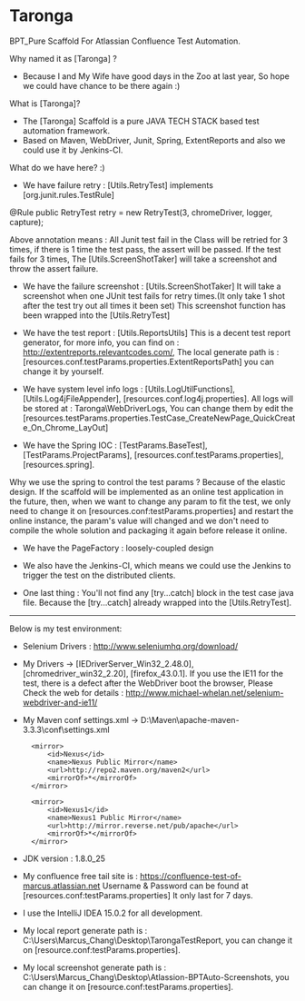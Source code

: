 # Taronga
BPT_Pure Scaffold For Atlassian Confluence Test Automation.

Why named it as [Taronga] ?
- Because I and My Wife have good days in the Zoo at last year, So hope we could have chance to be there again :)


What is [Taronga]?
- The [Taronga] Scaffold is a pure JAVA TECH STACK based test automation framework.
- Based on Maven, WebDriver, Junit, Spring, ExtentReports and also we could use it by Jenkins-CI.


What do we have here? :)
- We have failure retry : [Utils.RetryTest] implements [org.junit.rules.TestRule]

@Rule
public RetryTest retry = new RetryTest(3, chromeDriver, logger, capture);

Above annotation means : All Junit test fail in the Class will be retried for 3 times,
if there is 1 time the test pass, the assert will be passed. If the test fails for 3 times,
The [Utils.ScreenShotTaker] will take a screenshot and throw the assert failure.


- We have the failure screenshot : [Utils.ScreenShotTaker]
It will take a screenshot when one JUnit test fails for retry times.(It only take 1 shot after the test try out all times it been set)
This screenshot function has been wrapped into the [Utils.RetryTest]


- We have the test report : [Utils.ReportsUtils]
This is a decent test report generator, for more info, you can find on : http://extentreports.relevantcodes.com/,
The local generate path is : [resources.conf.testParams.properties.ExtentReportsPath] you can change it by yourself.


- We have system level info logs : [Utils.LogUtilFunctions], [Utils.Log4jFileAppender], [resources.conf.log4j.properties].
All logs will be stored at : Taronga\WebDriverLogs,
You can change them by edit the [resources.testParams.properties.TestCase_CreateNewPage_QuickCreate_On_Chrome_LayOut]


- We have the Spring IOC : [TestParams.BaseTest], [TestParams.ProjectParams], [resources.conf.testParams.properties], [resources.spring].

Why we use the spring to control the test params ? Because of the elastic design.
If the scaffold will be implemented as an online test application in the future,
then, when we want to change any param to fit the test,
we only need to change it on [resources.conf:testParams.properties] and restart the online instance,
the param's value will changed and we don't need to compile the whole solution and packaging it again before release it online.


- We have the PageFactory : loosely-coupled design


- We also have the Jenkins-CI, which means we could use the Jenkins to trigger the test on the distributed clients.


- One last thing : You'll not find any [try...catch] block in the test case java file.
Because the [try...catch] already wrapped into the [Utils.RetryTest].

*****************************************************************************************************************************************

Below is my test environment:

- Selenium Drivers : http://www.seleniumhq.org/download/


- My Drivers -> [IEDriverServer_Win32_2.48.0], [chromedriver_win32_2.20], [firefox_43.0.1].
If you use the IE11 for the test, there is a defect after the WebDriver boot the browser,
Please Check the web for details : http://www.michael-whelan.net/selenium-webdriver-and-ie11/


- My Maven conf settings.xml -> D:\Maven\apache-maven-3.3.3\conf\settings.xml

		<mirror>
      		<id>Nexus</id>
      		<name>Nexus Public Mirror</name>
      		<url>http://repo2.maven.org/maven2</url>
      		<mirrorOf>*</mirrorOf>
     	</mirror>

     	<mirror>
      		<id>Nexus1</id>
      		<name>Nexus1 Public Mirror</name>
      		<url>http://mirror.reverse.net/pub/apache</url>
      		<mirrorOf>*</mirrorOf>
     	</mirror>


- JDK version : 1.8.0_25


- My confluence free tail site is : https://confluence-test-of-marcus.atlassian.net
Username & Password can be found at [resources.conf:testParams.properties]
It only last for 7 days.


- I use the IntelliJ IDEA 15.0.2 for all development.


- My local report generate path is : C:\Users\Marcus_Chang\Desktop\TarongaTestReport,
you can change it on [resource.conf:testParams.properties].


- My local screenshot generate path is : C:\Users\Marcus_Chang\Desktop\Atlassion-BPTAuto-Screenshots,
you can change it on [resource.conf:testParams.properties].
